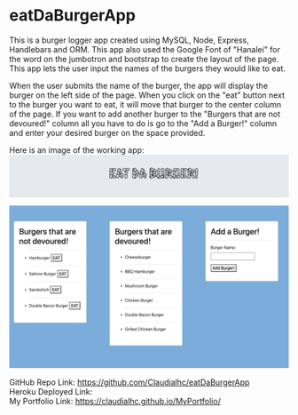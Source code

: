 # eatDaBurgerApp

This is a burger logger app created using MySQL, Node, Express, Handlebars and ORM. This app also used the Google Font of "Hanalei" for the word on the jumbotron and bootstrap to create the layout of the page. This app lets the user input the names of the burgers they would like to eat.
 
When the user submits the name of the burger, the app will display the burger on the left side of the page. When you click on the "eat" button next to the burger you want to eat, it will move that burger to the center column of the page. If you want to add another burger to the "Burgers that are not devoured!" column all you have to do is go to the "Add a Burger!" column and enter your desired burger on the space provided. 

Here is an image of the working app: 
![Working-App](./public/assets/images/finalEatDaBurger.png)

GitHub Repo Link: https://github.com/Claudialhc/eatDaBurgerApp
<br>
Heroku Deployed Link:
<br> 
My Portfolio Link: https://claudialhc.github.io/MyPortfolio/